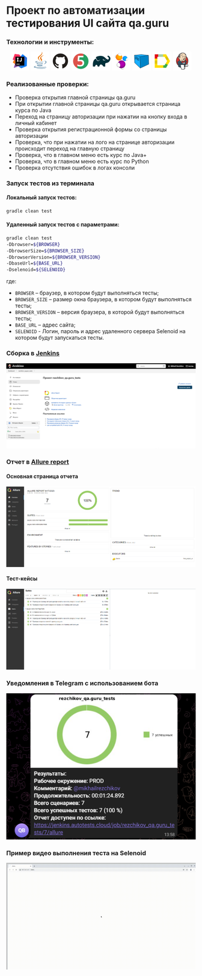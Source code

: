 # Проект по автоматизации тестирования UI сайта qa.guru

### Технологии и инструменты:
<p align="center">
<img src="images/logos/Intelij_IDEA.svg" width="50" height="50"  alt="IDEA"/>
<img src="images/logos/Java.svg" width="50" height="50"  alt="Java"/>
<img src="images/logos/Github.svg" width="50" height="50"  alt="Github"/>
<img src="images/logos/JUnit5.svg" width="50" height="50"  alt="JUnit 5"/>
<img src="images/logos/Gradle.svg" width="50" height="50"  alt="Gradle"/>
<img src="images/logos/Selenide.svg" width="50" height="50"  alt="Selenide"/>
<img src="images/logos/Selenoid.svg" width="50" height="50"  alt="Selenoid"/>
<img src="images/logos/Allure_Report.svg" width="50" height="50"  alt="Allure_Report"/>
<img src="images/logos/Jenkins.svg" width="50" height="50"  alt="Jenkins"/>
</p>

### Реализованные проверки:
* Проверка открытия главной страницы qa.guru
* При открытии главной страницы qa.guru открывается страница курса по Java
* Переход на страницу авторизации при нажатии на кнопку входа в личный кабинет
* Проверка открытия регистрационной формы со страницы авторизации
* Проверка, что при нажатии на лого на странице авторизации происходит переход на главную страницу
* Проверка, что в главном меню есть курс по Java+
* Проверка, что в главном меню есть курс по Python
* Проверка отсутствия ошибок в логах консоли

### Запуск тестов из терминала
#### Локальный запуск тестов:
```bash
gradle clean test
```

#### Удаленный запуск тестов с параметрами:

```bash
gradle clean test
-Dbrowser=${BROWSER}
-DbrowserSize=${BROWSER_SIZE}
-DbrowserVersion=${BROWSER_VERSION}
-DbaseUrl=${BASE_URL}
-Dselenoid=${SELENOID}
```
где: 

- <code>BROWSER</code> – браузер, в котором будут выполняться тесты;
- <code>BROWSER_SIZE</code> – размер окна браузера, в котором будут выполняться тесты;
- <code>BROWSER_VERSION</code> – версия браузера, в которой будут выполняться тесты;
- <code>BASE_URL</code> – адрес сайта;
- <code>SELENOID</code> - Логин, пароль и адрес удаленного сервера Selenoid на котором будут запускаться тесты.

### Сборка в [Jenkins](https://jenkins.autotests.cloud/job/rezchikov_qa.guru_tests)
<p align="center">
<img title="Jenkins Build" src="images/screens/Jenkins.png">
</p>

### Отчет в [Allure report](https://jenkins.autotests.cloud/job/rezchikov_qa.guru_tests/7/allure/)
#### Основная страница отчета
<p align="center">
<img title="Jenkins Build" src="images/screens/Allure-report.png">
</p>

#### Тест-кейсы
<p align="center">
<img title="Jenkins Build" src="images/screens/Allure-tests.png">
</p>

### Уведомления в Telegram с использованием бота
<p align="center">
<img title="Jenkins Build" src="images/screens/Telegram.png">
</p>

### Пример видео выполнения теста на Selenoid
<p align="center">
  <img title="Selenoid Video" src="images/screens/Video.gif">
</p>
